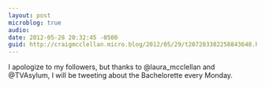 ```yaml
---
layout: post
microblog: true
audio: 
date: 2012-05-28 20:32:45 -0500
guid: http://craigmcclellan.micro.blog/2012/05/29/t207283302258843648.html
---
```

I apologize to my followers, but thanks to @laura_mcclellan and @TVAsylum, I will be tweeting about the Bachelorette every Monday.

